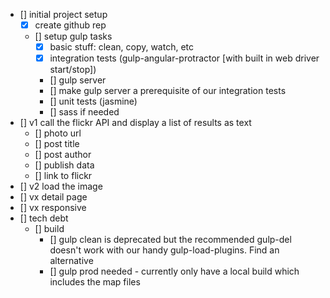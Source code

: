 - [] initial project setup
	- [x] create github rep
	- [] setup gulp tasks
		- [x] basic stuff: clean, copy, watch, etc
		- [x] integration tests (gulp-angular-protractor [with built in web driver start/stop])
		- [] gulp server
		- [] make gulp server a prerequisite of our integration tests
		- [] unit tests (jasmine)
		- [] sass if needed
- [] v1 call the flickr API and display a list of results as text
	- [] photo url
	- [] post title
	- [] post author
	- [] publish data
	- [] link to flickr
- [] v2 load the image
- [] vx detail page
- [] vx responsive
- [] tech debt
	- [] build
		- [] gulp clean is deprecated but the recommended gulp-del doesn't work with our handy gulp-load-plugins. Find an alternative
		- [] gulp prod needed - currently only have a local build which includes the map files
